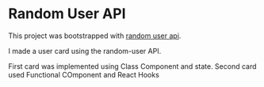 # Random User API

This project was bootstrapped with [random user api](https://api.randomuser.me).

I made a user card using the random-user API. 

First card was implemented using Class Component and state.
Second card used Functional COmponent and React Hooks